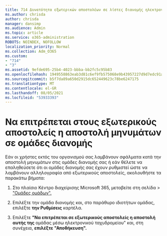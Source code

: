 ```yaml
---
title: 714 Δυνατότητα εξωτερικών αποστολέων σε λίστες διανομής ηλεκτρονικού ταχυδρομείου
ms.author: chrisda
author: chrisda
manager: dansimp
ms.audience: Admin
ms.topic: article
ms.service: o365-administration
ROBOTS: NOINDEX, NOFOLLOW
localization_priority: Normal
ms.collection: Adm_O365
ms.custom:
- "714"
- "3"
ms.assetid: 9efde695-25b4-4023-bbba-bb2fc5c95b83
ms.openlocfilehash: 1949558863eab3d81c6ef9fb575068e9b43957227d9d7edc91af71bd93364574
ms.sourcegitcommit: b5f7da89a650d2915dc652449623c78be6247175
ms.translationtype: MT
ms.contentlocale: el-GR
ms.lasthandoff: 08/05/2021
ms.locfileid: "53933393"
---
```

# <a name="allow-external-senders-to-send-messages-to-distribution-groups"></a>Να επιτρέπεται στους εξωτερικούς αποστολείς η αποστολή μηνυμάτων σε ομάδες διανομής

Εάν οι χρήστες εκτός του οργανισμού σας λαμβάνουν σφάλματα κατά την αποστολή μηνυμάτων στις ομάδες διανομής σας ή εάν θέλετε να επαληθεύσετε ότι οι ομάδες διανομής σας έχουν ρυθμιστεί ώστε να λαμβάνουν αλληλογραφία από εξωτερικούς αποστολείς, ακολουθήστε τα παρακάτω βήματα:

1. Στο πλαίσιο Κέντρο διαχείρισης Microsoft 365, μεταβείτε στη σελίδα  >  ["Ομάδες ομάδων".](https://portal.office.com/adminportal/home#/groups)  

2. Επιλέξτε την ομάδα διανομής και, στο παράθυρο ιδιοτήτων ομάδας, επιλέξτε **την Ρυθμίσεις** καρτέλα.

3. Επιλέξτε **"Να επιτρέπεται σε εξωτερικούς αποστολείς η αποστολή αυτής της** ομάδας μέσω ηλεκτρονικού ταχυδρομείου" και, στη συνέχεια, **επιλέξτε "Αποθήκευση".**
